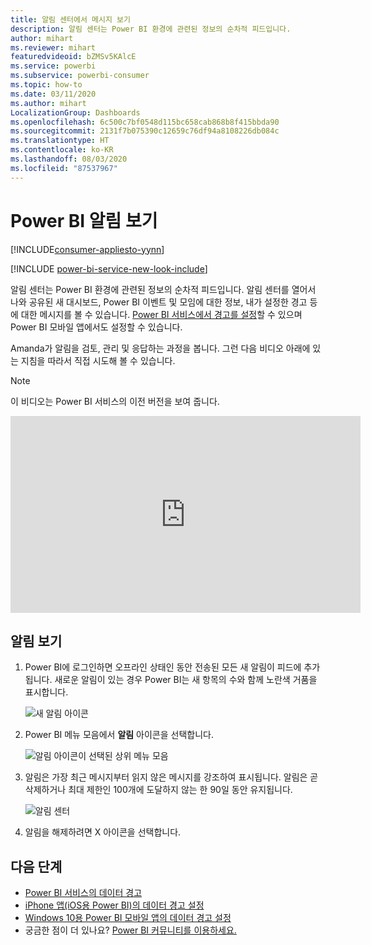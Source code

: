 ```yaml
---
title: 알림 센터에서 메시지 보기
description: 알림 센터는 Power BI 환경에 관련된 정보의 순차적 피드입니다.
author: mihart
ms.reviewer: mihart
featuredvideoid: bZMSv5KAlcE
ms.service: powerbi
ms.subservice: powerbi-consumer
ms.topic: how-to
ms.date: 03/11/2020
ms.author: mihart
LocalizationGroup: Dashboards
ms.openlocfilehash: 6c500c7bf0548d115bc658cab868b8f415bbda90
ms.sourcegitcommit: 2131f7b075390c12659c76df94a8108226db084c
ms.translationtype: HT
ms.contentlocale: ko-KR
ms.lasthandoff: 08/03/2020
ms.locfileid: "87537967"
---
```

# <a name="view-power-bi-notifications"></a>Power BI 알림 보기

[!INCLUDE[consumer-appliesto-yynn](../includes/consumer-appliesto-yynn.md)]

[!INCLUDE [power-bi-service-new-look-include](../includes/power-bi-service-new-look-include.md)]

알림 센터는 Power BI 환경에 관련된 정보의 순차적 피드입니다. 알림 센터를 열어서 나와 공유된 새 대시보드, Power BI 이벤트 및 모임에 대한 정보, 내가 설정한 경고 등에 대한 메시지를 볼 수 있습니다. [Power BI 서비스에서 경고를 설정](end-user-alerts.md)할 수 있으며 Power BI 모바일 앱에서도 설정할 수 있습니다.

Amanda가 알림을 검토, 관리 및 응답하는 과정을 봅니다. 그런 다음 비디오 아래에 있는 지침을 따라서 직접 시도해 볼 수 있습니다.    

> [!NOTE]
> 이 비디오는 Power BI 서비스의 이전 버전을 보여 줍니다. 

<iframe width="560" height="315" src="https://www.youtube.com/embed/bZMSv5KAlcE" frameborder="0" allowfullscreen></iframe>

## <a name="view-your-notifications"></a>알림 보기
1. Power BI에 로그인하면 오프라인 상태인 동안 전송된 모든 새 알림이 피드에 추가됩니다. 새로운 알림이 있는 경우 Power BI는 새 항목의 수와 함께 노란색 거품을 표시합니다.
   
   ![새 알림 아이콘](./media/end-user-notification-center/power-bi-new-notification.png)
2. Power BI 메뉴 모음에서 **알림** 아이콘을 선택합니다.
   
   ![알림 아이콘이 선택된 상위 메뉴 모음](./media/end-user-notification-center/power-bi-notifications-icon.png)
3. 알림은 가장 최근 메시지부터 읽지 않은 메시지를 강조하여 표시됩니다. 알림은 곧 삭제하거나 최대 제한인 100개에 도달하지 않는 한 90일 동안 유지됩니다.
   
   ![알림 센터](./media/end-user-notification-center/power-bi-notification-center.png)
4. 알림을 해제하려면 X 아이콘을 선택합니다.

## <a name="next-steps"></a>다음 단계
* [Power BI 서비스의 데이터 경고](end-user-alerts.md)
* [iPhone 앱(iOS용 Power BI)의 데이터 경고 설정](mobile/mobile-set-data-alerts-in-the-mobile-apps.md)
* [Windows 10용 Power BI 모바일 앱의 데이터 경고 설정](mobile/mobile-set-data-alerts-in-the-mobile-apps.md)
* 궁금한 점이 더 있나요? [Power BI 커뮤니티를 이용하세요.](https://community.powerbi.com/)

